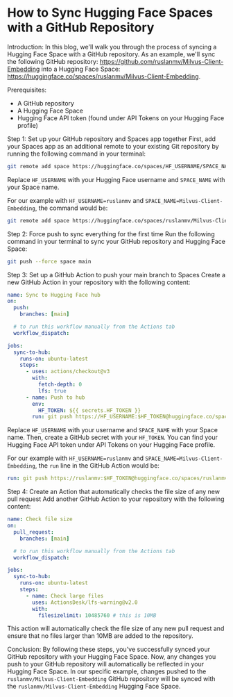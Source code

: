 # How to Sync Hugging Face Spaces with a GitHub Repository

Introduction:
In this blog, we'll walk you through the process of syncing a Hugging Face Space with a GitHub repository. As an example, we'll sync the following GitHub repository: https://github.com/ruslanmv/Milvus-Client-Embedding into a Hugging Face Space: https://huggingface.co/spaces/ruslanmv/Milvus-Client-Embedding.

Prerequisites:
- A GitHub repository
- A Hugging Face Space
- Hugging Face API token (found under API Tokens on your Hugging Face profile)

Step 1: Set up your GitHub repository and Spaces app together
First, add your Spaces app as an additional remote to your existing Git repository by running the following command in your terminal:

```bash
git remote add space https://huggingface.co/spaces/HF_USERNAME/SPACE_NAME
```

Replace `HF_USERNAME` with your Hugging Face username and `SPACE_NAME` with your Space name.

For our example with `HF_USERNAME=ruslanmv` and `SPACE_NAME=Milvus-Client-Embedding`, the command would be:

```bash
git remote add space https://huggingface.co/spaces/ruslanmv/Milvus-Client-Embedding
```

Step 2: Force push to sync everything for the first time
Run the following command in your terminal to sync your GitHub repository and Hugging Face Space:

```bash
git push --force space main
```

Step 3: Set up a GitHub Action to push your main branch to Spaces
Create a new GitHub Action in your repository with the following content:

```yaml
name: Sync to Hugging Face hub
on:
  push:
    branches: [main]

  # to run this workflow manually from the Actions tab
  workflow_dispatch:

jobs:
  sync-to-hub:
    runs-on: ubuntu-latest
    steps:
      - uses: actions/checkout@v3
        with:
          fetch-depth: 0
          lfs: true
      - name: Push to hub
        env:
          HF_TOKEN: ${{ secrets.HF_TOKEN }}
        run: git push https://HF_USERNAME:$HF_TOKEN@huggingface.co/spaces/HF_USERNAME/SPACE_NAME main
```

Replace `HF_USERNAME` with your username and `SPACE_NAME` with your Space name. Then, create a GitHub secret with your `HF_TOKEN`. You can find your Hugging Face API token under API Tokens on your Hugging Face profile.

For our example with `HF_USERNAME=ruslanmv` and `SPACE_NAME=Milvus-Client-Embedding`, the `run` line in the GitHub Action would be:

```yaml
run: git push https://ruslanmv:$HF_TOKEN@huggingface.co/spaces/ruslanmv/Milvus-Client-Embedding main
```

Step 4: Create an Action that automatically checks the file size of any new pull request
Add another GitHub Action to your repository with the following content:

```yaml
name: Check file size
on:
  pull_request:
    branches: [main]

  # to run this workflow manually from the Actions tab
  workflow_dispatch:

jobs:
  sync-to-hub:
    runs-on: ubuntu-latest
    steps:
      - name: Check large files
        uses: ActionsDesk/lfs-warning@v2.0
        with:
          filesizelimit: 10485760 # this is 10MB
```

This action will automatically check the file size of any new pull request and ensure that no files larger than 10MB are added to the repository.

Conclusion:
By following these steps, you've successfully synced your GitHub repository with your Hugging Face Space. Now, any changes you push to your GitHub repository will automatically be reflected in your Hugging Face Space. In our specific example, changes pushed to the `ruslanmv/Milvus-Client-Embedding` GitHub repository will be synced with the `ruslanmv/Milvus-Client-Embedding` Hugging Face Space.